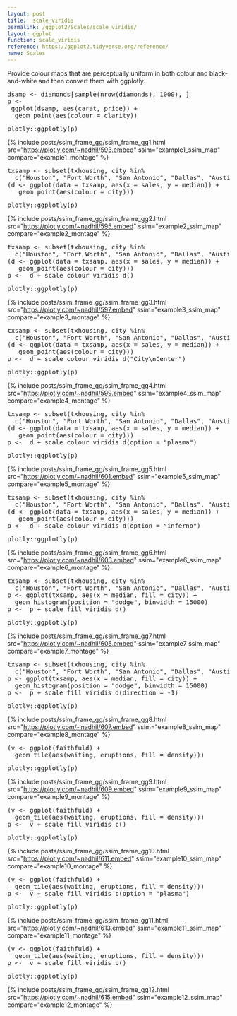 ```yaml
---
layout: post
title:  scale_viridis
permalink: /ggplot2/Scales/scale_viridis/
layout: ggplot
function: scale_viridis
reference: https://ggplot2.tidyverse.org/reference/
name: Scales
---
```


Provide colour maps that are perceptually uniform in both colour and black-and-white and then convert them with ggplotly.








<pre class="mcode">
dsamp <- diamonds[sample(nrow(diamonds), 1000), ]
p <-    
 ggplot(dsamp, aes(carat, price)) +
  geom_point(aes(colour = clarity))
</pre>


<pre class="mcode">
plotly::ggplotly(p)
</pre>

{% include posts/ssim_frame_gg/ssim_frame_gg1.html src="https://plotly.com/~nadhil/593.embed" ssim="example1_ssim_map" compare="example1_montage" %}






<pre class="mcode">
txsamp <- subset(txhousing, city %in%
  c("Houston", "Fort Worth", "San Antonio", "Dallas", "Austin"))
(d <- ggplot(data = txsamp, aes(x = sales, y = median)) +
   geom_point(aes(colour = city)))
</pre>


<pre class="mcode">
plotly::ggplotly(p)
</pre>

{% include posts/ssim_frame_gg/ssim_frame_gg2.html src="https://plotly.com/~nadhil/595.embed" ssim="example2_ssim_map" compare="example2_montage" %}






<pre class="mcode">
txsamp <- subset(txhousing, city %in%
  c("Houston", "Fort Worth", "San Antonio", "Dallas", "Austin"))
(d <- ggplot(data = txsamp, aes(x = sales, y = median)) +
   geom_point(aes(colour = city)))
p <-  d + scale_colour_viridis_d()
</pre>


<pre class="mcode">
plotly::ggplotly(p)
</pre>

{% include posts/ssim_frame_gg/ssim_frame_gg3.html src="https://plotly.com/~nadhil/597.embed" ssim="example3_ssim_map" compare="example3_montage" %}






<pre class="mcode">
txsamp <- subset(txhousing, city %in%
  c("Houston", "Fort Worth", "San Antonio", "Dallas", "Austin"))
(d <- ggplot(data = txsamp, aes(x = sales, y = median)) +
   geom_point(aes(colour = city)))
p <-  d + scale_colour_viridis_d("City\nCenter")
</pre>


<pre class="mcode">
plotly::ggplotly(p)
</pre>

{% include posts/ssim_frame_gg/ssim_frame_gg4.html src="https://plotly.com/~nadhil/599.embed" ssim="example4_ssim_map" compare="example4_montage" %}







<pre class="mcode">
txsamp <- subset(txhousing, city %in%
  c("Houston", "Fort Worth", "San Antonio", "Dallas", "Austin"))
(d <- ggplot(data = txsamp, aes(x = sales, y = median)) +
   geom_point(aes(colour = city)))
p <-  d + scale_colour_viridis_d(option = "plasma")
</pre>


<pre class="mcode">
plotly::ggplotly(p)
</pre>

{% include posts/ssim_frame_gg/ssim_frame_gg5.html src="https://plotly.com/~nadhil/601.embed" ssim="example5_ssim_map" compare="example5_montage" %}






<pre class="mcode">
txsamp <- subset(txhousing, city %in%
  c("Houston", "Fort Worth", "San Antonio", "Dallas", "Austin"))
(d <- ggplot(data = txsamp, aes(x = sales, y = median)) +
   geom_point(aes(colour = city)))
p <-  d + scale_colour_viridis_d(option = "inferno")
</pre>


<pre class="mcode">
plotly::ggplotly(p)
</pre>

{% include posts/ssim_frame_gg/ssim_frame_gg6.html src="https://plotly.com/~nadhil/603.embed" ssim="example6_ssim_map" compare="example6_montage" %}






<pre class="mcode">
txsamp <- subset(txhousing, city %in%
  c("Houston", "Fort Worth", "San Antonio", "Dallas", "Austin"))
p <- ggplot(txsamp, aes(x = median, fill = city)) +
  geom_histogram(position = "dodge", binwidth = 15000)
p <-  p + scale_fill_viridis_d()
</pre>


<pre class="mcode">
plotly::ggplotly(p)
</pre>

{% include posts/ssim_frame_gg/ssim_frame_gg7.html src="https://plotly.com/~nadhil/605.embed" ssim="example7_ssim_map" compare="example7_montage" %}







<pre class="mcode">
txsamp <- subset(txhousing, city %in%
  c("Houston", "Fort Worth", "San Antonio", "Dallas", "Austin"))
p <- ggplot(txsamp, aes(x = median, fill = city)) +
  geom_histogram(position = "dodge", binwidth = 15000)
p <-  p + scale_fill_viridis_d(direction = -1)
</pre>


<pre class="mcode">
plotly::ggplotly(p)
</pre>

{% include posts/ssim_frame_gg/ssim_frame_gg8.html src="https://plotly.com/~nadhil/607.embed" ssim="example8_ssim_map" compare="example8_montage" %}







<pre class="mcode">
(v <- ggplot(faithfuld) +
  geom_tile(aes(waiting, eruptions, fill = density)))
</pre>


<pre class="mcode">
plotly::ggplotly(p)
</pre>

{% include posts/ssim_frame_gg/ssim_frame_gg9.html src="https://plotly.com/~nadhil/609.embed" ssim="example9_ssim_map" compare="example9_montage" %}






<pre class="mcode">
(v <- ggplot(faithfuld) +
  geom_tile(aes(waiting, eruptions, fill = density)))
p <-  v + scale_fill_viridis_c()
</pre>


<pre class="mcode">
plotly::ggplotly(p)
</pre>

{% include posts/ssim_frame_gg/ssim_frame_gg10.html src="https://plotly.com/~nadhil/611.embed" ssim="example10_ssim_map" compare="example10_montage" %}






<pre class="mcode">
(v <- ggplot(faithfuld) +
  geom_tile(aes(waiting, eruptions, fill = density)))
p <-  v + scale_fill_viridis_c(option = "plasma")
</pre>


<pre class="mcode">
plotly::ggplotly(p)
</pre>

{% include posts/ssim_frame_gg/ssim_frame_gg11.html src="https://plotly.com/~nadhil/613.embed" ssim="example11_ssim_map" compare="example11_montage" %}







<pre class="mcode">
(v <- ggplot(faithfuld) +
  geom_tile(aes(waiting, eruptions, fill = density)))
p <-  v + scale_fill_viridis_b()
</pre>


<pre class="mcode">
plotly::ggplotly(p)
</pre>

{% include posts/ssim_frame_gg/ssim_frame_gg12.html src="https://plotly.com/~nadhil/615.embed" ssim="example12_ssim_map" compare="example12_montage" %}
